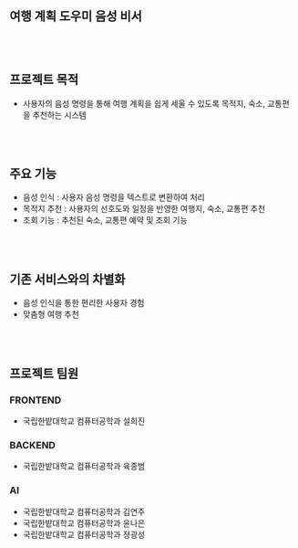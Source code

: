 ## 여행 계획 도우미 음성 비서

<br></br>
## 프로젝트 목적
- 사용자의 음성 명령을 통해 여행 계획을 쉽게 세울 수 있도록 목적지, 숙소, 교통편을 추천하는 시스템

<br></br>

## 주요 기능
- 음성 인식 : 사용자 음성 명령을 텍스트로 변환하여 처리
- 목적지 추천 : 사용자의 선호도와 일정을 반영한 여행지, 숙소, 교통편 추천
- 조회 기능 : 추천된 숙소, 교통편 예약 및 조회 기능

<br></br>

## 기존 서비스와의 차별화
- 음성 인식을 통한 편리한 사용자 경험
- 맞춤형 여행 추천

<br></br>

## 프로젝트 팀원
### FRONTEND
- 국립한밭대학교 컴퓨터공학과 설희진

### BACKEND
- 국립한밭대학교 컴퓨터공학과 육종범

### AI
- 국립한밭대학교 컴퓨터공학과 김연주
- 국립한밭대학교 컴퓨터공학과 윤나은
- 국립한밭대학교 컴퓨터공학과 정광성